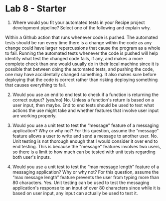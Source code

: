 # Lab 8 - Starter
1) Where would you fit your automated tests in your Recipe project development pipeline? Select one of the following and explain why.

Within a Github action that runs whenever code is pushed.
The automated tests should be run every time there is a change within the code as any change could have larger repercussions that cause the program as a whole to fail. Running the automated tests whenever the code is pushed will help identify what test the changed code fails, if any, and makes a more complete check than one would usually do in their local machine since it is possible that between doing the automated tests, and pushing the code, one may have accidentally changed something. It also makes sure before deploying that the code is correct rather than risking deploying something that causes everything to fail.

2) Would you use an end to end test to check if a function is returning the correct output? (yes/no)
No. Unless a function's return is based on a user input, then maybe. End to end tests should be used to test what actions the use might take and whether features that involve user input are working properly.

3) Would you use a unit test to test the “message” feature of a messaging application? Why or why not? For this question, assume the “message” feature allows a user to write and send a message to another user.
No. Unit testing is not thorough enough that I would consider it over end to end testing. This is because the "message" features involves two users, so there is a limit to how much can be tested with unit tests regarding both user's inputs.

1) Would you use a unit test to test the “max message length” feature of a messaging application? Why or why not? For this question, assume the “max message length” feature prevents the user from typing more than 80 characters.
Yes. Unit testing can be used to test the messaging application's response to an input of over 80 characters since while it is based on user input, any input can actually be used to test it.